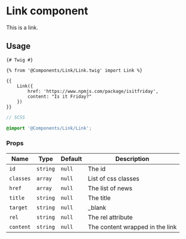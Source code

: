 # Link component

This is a link.

## Usage

```twig
{# Twig #}

{% from '@Components/Link/Link.twig' import Link %}

{{
    Link({
        href: 'https://www.npmjs.com/package/isitfriday',
        content: "Is it Friday?"
    })
}}
```

```scss
// SCSS

@import '@Components/Link/Link';
```

### Props

| Name                | Type           | Default | Description                         |
| ------------------- | -------------- | ------- | ----------------------------------- |
| `id`                | `string`       | `null`  | The id                              |
| `classes`           | `array`        | `null`  | List of css classes                 |
| `href`              | `array`        | `null`  | The list of news                    |
| `title`             | `string`       | `null`  | The title                           |
| `target`            | `string`       | `null`  | _blank|_self|_parent|_top|framename |
| `rel`               | `string`       | `null`  | The rel attribute                   |
| `content`           | `string`       | `null`  | The content wrapped in the link     |